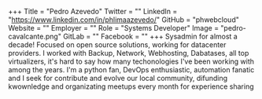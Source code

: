 +++
Title = "Pedro Azevedo"
Twitter = ""
LinkedIn = "https://www.linkedin.com/in/phlimaazevedo/"
GitHub = "phwebcloud"
Website = ""
Employer = ""
Role = "Systems Developer"
Image = "pedro-cavalcante.png"
GitLab = ""
Facebook = ""
+++
Sysadmin for almost a decade! Focused on open source solutions, working for datacenter providers. I worked with Backup, Network, Webhosting, Dabatases, all top virtualizers, it&#39;s hard to say how many techonologies I&#39;ve been working with among the years. I&#39;m a python fan, DevOps enthusiastic, automation fanatic and I seek for contribute and evolve our local community, difunding kwownledge and organizating meetups every month for experience sharing